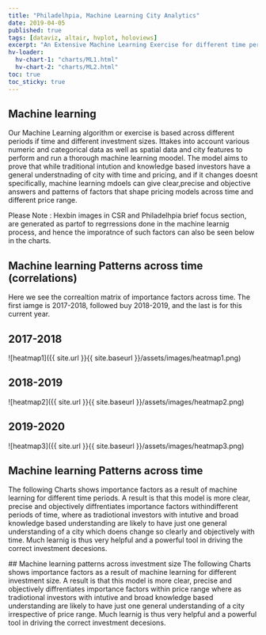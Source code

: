 ```yaml
---
title: "Philadelhpia, Machine Learning City Analytics"
date: 2019-04-05
published: true
tags: [dataviz, altair, hvplot, holoviews]
excerpt: "An Extensive Machine Learning Exercise for different time periods as well as different price brackets."
hv-loader:
  hv-chart-1: "charts/ML1.html"
  hv-chart-2: "charts/ML2.html"
toc: true
toc_sticky: true
---
```

## Machine learning 
Our Machine Learning algorithm or exercise is based across different periods if time and different investment sizes.
Ittakes into account various numeric and categorical data as well as spatial data and city features to perform and run a thorough machine learning moodel.
The model aims to prove that while traditional intution and knowledge based investors have a general understnading of city with time and pricing, and if it changes doesnt specifically, machine learning mdoels can give clear,precise and objective answers and patterns of factors that shape pricing models across time and different price range.


Please Note : Hexbin images in CSR and Philadelhpia brief focus section, are generated as partof to regrressions done in the machine learnig process, and hence the imporatnce of such factors can also be seen below in the charts.

## Machine learning Patterns across time (correlations)
Here we see the correaltion matrix of importance factors across time.
The first iamge is 2017-2018, followed buy 2018-2019, and the last is for this current year.

## 2017-2018
![heatmap1]({{ site.url }}{{ site.baseurl }}/assets/images/heatmap1.png)
## 2018-2019
![heatmap2]({{ site.url }}{{ site.baseurl }}/assets/images/heatmap2.png)
## 2019-2020
![heatmap3]({{ site.url }}{{ site.baseurl }}/assets/images/heatmap3.png)

## Machine learning Patterns across time
The following Charts shows importance factors as a result of machine learning for different time periods.
A result is that this model is more clear, precise and objectively diffrentiates importance factors withindifferent periods of time, where as tradiotional investors with intutive and broad knowledge based understanding are likely to have just one general understanding of a city which doens change so clearly and objectively with time. Much learnig is thus very helpful and a powerful tool in driving the correct investment decesions.
<div id="hv-chart-1"></div>
## Machine learning patterns across investment size
The following Charts shows importance factors as a result of machine learning for different investment size.
A result is that this model is more clear, precise and objectively diffrentiates importance factors within price range where as tradiotional investors with intutive and broad knowledge based understanding are likely to have just one general understanding of a city irrespective of price range. Much learnig is thus very helpful and a powerful tool in driving the correct investment decesions.
<div id="hv-chart-2"></div>




